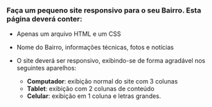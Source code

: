 ### Faça um pequeno site responsivo para o seu **Bairro**. Esta página deverá conter:

- Apenas um arquivo HTML e um CSS

- Nome do Bairro, informações técnicas, fotos e notícias

- O site deverá ser responsivo, exibindo-se de forma agradável nos seguintes aparelhos:
  - **Computador**: exibição normal do site com 3 colunas
  - **Tablet**: exibição com 2 colunas de conteúdo
  - **Celular**: exibição em 1 coluna e letras grandes.
